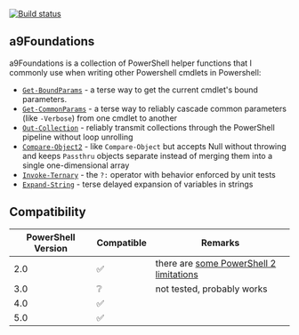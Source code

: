 [![Build status](https://ci.appveyor.com/api/projects/status/q38mor7o20ejxswx?svg=true)](https://ci.appveyor.com/project/alx9r/a9foundations)

## a9Foundations

a9Foundations is a collection of PowerShell helper functions that I commonly use when writing other Powershell cmdlets in Powershell:

* [`Get-BoundParams`](https://github.com/alx9r/a9Foundations/blob/master/Functions/cmdlet.ps1) - a terse way to get the current cmdlet's bound parameters.
* [`Get-CommonParams`](https://github.com/alx9r/a9Foundations/blob/master/Functions/cmdlet.ps1) - a terse way to reliably cascade common parameters (like `-Verbose`) from one cmdlet to another
* [`Out-Collection`](https://github.com/alx9r/a9Foundations/blob/master/Functions/collection.ps1) - reliably transmit collections through the PowerShell pipeline without loop unrolling
* [`Compare-Object2`](https://github.com/alx9r/a9Foundations/blob/master/Functions/compareObject2.ps1) - like `Compare-Object` but accepts Null without throwing and keeps `Passthru` objects separate instead of merging them into a single one-dimensional array
* [`Invoke-Ternary`](https://github.com/alx9r/a9Foundations/blob/master/Functions/invoke.ps1) - the `?:` operator with behavior enforced by unit tests
* [`Expand-String`](https://github.com/alx9r/a9Foundations/blob/master/Functions/string.ps1) - terse delayed expansion of variables in strings

## Compatibility

PowerShell Version | Compatible         | Remarks
-------------------|--------------------|--------
2.0                | :white_check_mark: | there are [some PowerShell 2 limitations](https://github.com/alx9r/a9Foundations/labels/Powershell%202%20Limitation)
3.0                | :grey_question:    | not tested, probably works
4.0                | :white_check_mark: |
5.0                | :white_check_mark: |
